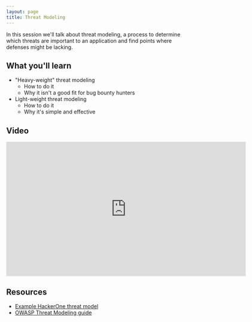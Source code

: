 ```yaml
---
layout: page
title: Threat Modeling
---
```


In this session we'll talk about threat modeling, a process to determine which threats are important to an application and find points where defenses might be lacking.

What you'll learn
-----------------

- "Heavy-weight" threat modeling
	- How to do it
	- Why it isn't a good fit for bug bounty hunters
- Light-weight threat modeling
	- How to do it
	- Why it's simple and effective

Video
-----

<div class="container">
	<iframe id="ytplayer" type="text/html" width="640" height="360" src="https://www.youtube-nocookie.com/embed/6DI7RIXUTg8?rel=0&autoplay=0&origin={{ site.url }}" frameborder="0"></iframe>
</div>

Resources
---------

- [Example HackerOne threat model](/resources/hackerone_threat_model)
- [OWASP Threat Modeling guide](https://www.owasp.org/index.php/Application_Threat_Modeling)

